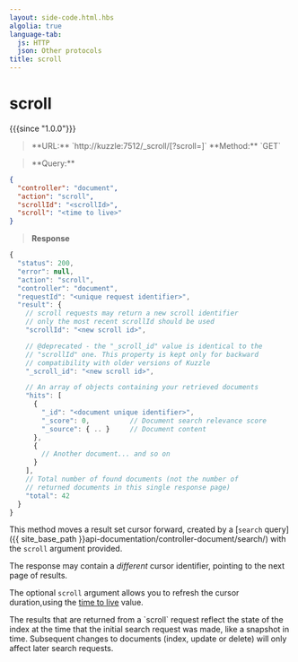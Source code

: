 ```yaml
---
layout: side-code.html.hbs
algolia: true
language-tab:
  js: HTTP
  json: Other protocols
title: scroll
---
```


# scroll

{{{since "1.0.0"}}}

<blockquote class="js">
<p>
**URL:** `http://kuzzle:7512/_scroll/<scrollId>[?scroll=<time to live>]`  
**Method:** `GET`
</p>
</blockquote>

<blockquote class="json">
<p>
**Query:**
</p>
</blockquote>


```json
{
  "controller": "document",
  "action": "scroll",
  "scrollId": "<scrollId>",
  "scroll": "<time to live>"
}
```

>**Response**

```javascript
{
  "status": 200,
  "error": null,
  "action": "scroll",
  "controller": "document",
  "requestId": "<unique request identifier>",
  "result": {
    // scroll requests may return a new scroll identifier
    // only the most recent scrollId should be used
    "scrollId": "<new scroll id>",

    // @deprecated - the "_scroll_id" value is identical to the
    // "scrollId" one. This property is kept only for backward 
    // compatibility with older versions of Kuzzle
    "_scroll_id": "<new scroll id>",

    // An array of objects containing your retrieved documents
    "hits": [
      {
        "_id": "<document unique identifier>",
        "_score": 0,          // Document search relevance score
        "_source": { .. }     // Document content
      },
      {
        // Another document... and so on
      }
    ],
    // Total number of found documents (not the number of 
    // returned documents in this single response page)
    "total": 42
  }
}
```

This method moves a result set cursor forward, created by a [`search` query]({{ site_base_path }}api-documentation/controller-document/search/) with the `scroll` argument provided.

The response may contain a *different* cursor identifier, pointing to the next page of results.

The optional `scroll` argument allows you to refresh the cursor duration,using the [time to live](https://www.elastic.co/guide/en/elasticsearch/reference/5.4/common-options.html#time-units) value.

<aside class="warning">
  The results that are returned from a `scroll` request reflect the state of the index at the time
  that the initial search request was made, like a snapshot in time. Subsequent changes
  to documents (index, update or delete) will only affect later search requests.
</aside>
